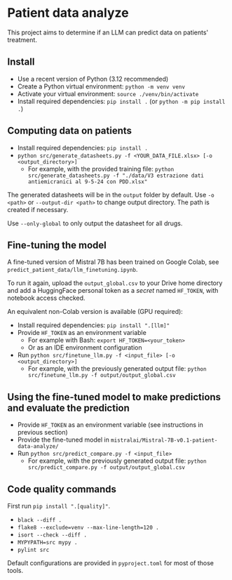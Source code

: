 # Patient data analyze

This project aims to determine if an LLM can predict data on patients' treatment.

## Install

* Use a recent version of Python (3.12 recommended)
* Create a Python virtual environment: `python -m venv venv`
* Activate your virtual environment: `source ./venv/bin/activate`
* Install required dependencies: `pip install .` (or `python -m pip install .`)

## Computing data on patients

* Install required dependencies: `pip install .`
* `python src/generate_datasheets.py -f <YOUR_DATA_FILE.xlsx> [-o <output_directory>]`
  * For example, with the provided training file: `python src/generate_datasheets.py -f "./data/V3 estrazione dati antiemicranici al 9-5-24 con PDD.xlsx"`

The generated datasheets will be in the `output` folder by default. Use `-o <path>` or `--output-dir <path>` to change output directory. The path is created if necessary.

Use `--only-global` to only output the datasheet for all drugs.

## Fine-tuning the model

A fine-tuned version of Mistral 7B has been trained on Google Colab, see `predict_patient_data/llm_finetuning.ipynb`.

To run it again, upload the `output_global.csv` to your Drive home directory and add a HuggingFace personal token as a *secret* named `HF_TOKEN`, with notebook access checked.

An equivalent non-Colab version is available (GPU required):

* Install required dependencies: `pip install ".[llm]"`
* Provide `HF_TOKEN` as an environment variable
  * For example with Bash: `export HF_TOKEN=<your_token>`
  * Or as an IDE environment configuration
* Run `python src/finetune_llm.py -f <input_file> [-o <output_directory>]`
  * For example, with the previously generated output file: `python src/finetune_llm.py -f output/output_global.csv`

## Using the fine-tuned model to make predictions and evaluate the prediction

* Provide `HF_TOKEN` as an environment variable (see instructions in previous section)
* Provide the fine-tuned model in `mistralai/Mistral-7B-v0.1-patient-data-analyze/`
* Run `python src/predict_compare.py -f <input_file>`
  * For example, with the previously generated output file: `python src/predict_compare.py -f output/output_global.csv`

## Code quality commands

First run `pip install ".[quality]"`.

* `black --diff .`
* `flake8 --exclude=venv --max-line-length=120 .`
* `isort --check --diff .`
* `MYPYPATH=src mypy .`
* `pylint src`

Default configurations are provided in `pyproject.toml` for most of those tools.
